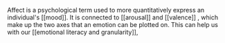 Affect is a psychological term used to more quantitatively express an individual's [[mood]]. It is connected to [[arousal]] and [[valence]] , which make up the two axes that an emotion can be plotted on. This can help us with our [[emotional literacy and granularity]],